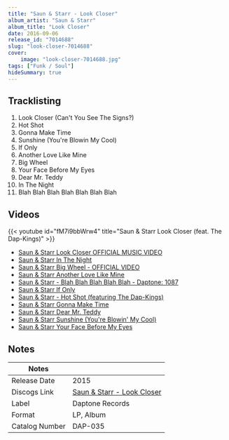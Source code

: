 ```yaml
---
title: "Saun & Starr - Look Closer"
album_artist: "Saun & Starr"
album_title: "Look Closer"
date: 2016-09-06
release_id: "7014688"
slug: "look-closer-7014688"
cover:
    image: "look-closer-7014688.jpg"
tags: ["Funk / Soul"]
hideSummary: true
---
```


## Tracklisting
1. Look Closer (Can't You See The Signs?)
2. Hot Shot
3. Gonna Make Time
4. Sunshine (You're Blowin My Cool)
5. If Only
6. Another Love Like Mine
7. Big Wheel
8. Your Face Before My Eyes
9. Dear Mr. Teddy
10. In The Night
11. Blah Blah Blah Blah Blah Blah Blah 

## Videos
{{< youtube id="fM7i9bbWrw4" title="Saun & Starr Look Closer (feat. The Dap-Kings)" >}}
- [Saun & Starr Look Closer OFFICIAL MUSIC VIDEO](https://www.youtube.com/watch?v=gAHEsNYveik)
- [Saun & Starr In The Night](https://www.youtube.com/watch?v=qdc4s1oAWDI)
- [Saun & Starr Big Wheel - OFFICIAL VIDEO](https://www.youtube.com/watch?v=sgjF3QVGfz4)
- [Saun & Starr Another Love Like Mine](https://www.youtube.com/watch?v=nTucbN_6GBA)
- [Saun & Starr - Blah Blah Blah Blah Blah - Daptone: 1087](https://www.youtube.com/watch?v=7qyN3CK7zQA)
- [Saun & Starr If Only](https://www.youtube.com/watch?v=vBmoqxT1Aks)
- [Saun & Starr - Hot Shot (featuring The Dap-Kings)](https://www.youtube.com/watch?v=4dJygJf0w28)
- [Saun & Starr Gonna Make Time](https://www.youtube.com/watch?v=sg8-SwVyKUg)
- [Saun & Starr Dear Mr. Teddy](https://www.youtube.com/watch?v=RfZsJ5wBlE4)
- [Saun & Starr Sunshine (You're Blowin' My Cool)](https://www.youtube.com/watch?v=3q_UZaTg_G4)
- [Saun & Starr Your Face Before My Eyes](https://www.youtube.com/watch?v=2WH9NQ_ctp0)

## Notes

| Notes          |             |
| ---------------| ----------- |
| Release Date   | 2015 |
| Discogs Link   | [Saun & Starr - Look Closer](https://www.discogs.com/release/7014688) |
| Label          | Daptone Records |
| Format         | LP, Album |
| Catalog Number | DAP-035 |

